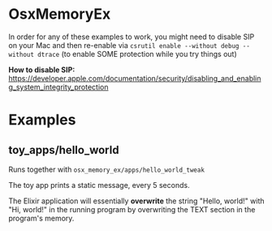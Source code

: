 # OsxMemoryEx

In order for any of these examples to work, you might need to disable SIP on your Mac and then re-enable via `csrutil enable --without debug --without dtrace` (to enable SOME protection while you try things out)

**How to disable SIP:**
https://developer.apple.com/documentation/security/disabling_and_enabling_system_integrity_protection


# Examples

## toy_apps/hello_world

Runs together with `osx_memory_ex/apps/hello_world_tweak` 

The toy app prints a static message, every 5 seconds.

The Elixir application will essentially **overwrite** the string "Hello, world!" with "Hi, world!" in the running program by overwriting the TEXT section in the program's memory.